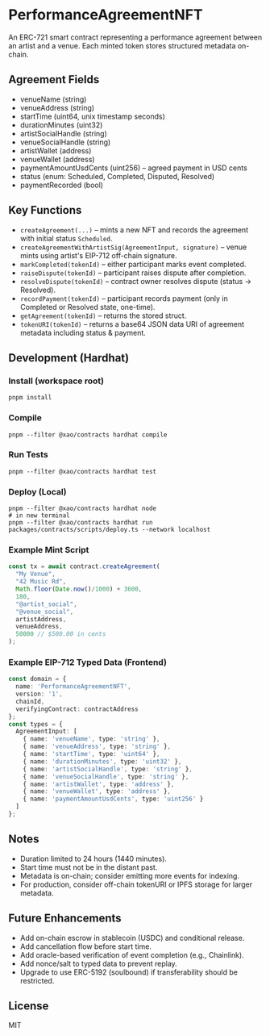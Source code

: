 # PerformanceAgreementNFT

An ERC-721 smart contract representing a performance agreement between an artist and a venue. Each minted token stores structured metadata on-chain.

## Agreement Fields
- venueName (string)
- venueAddress (string)
- startTime (uint64, unix timestamp seconds)
- durationMinutes (uint32)
- artistSocialHandle (string)
- venueSocialHandle (string)
- artistWallet (address)
- venueWallet (address)
- paymentAmountUsdCents (uint256) – agreed payment in USD cents
- status (enum: Scheduled, Completed, Disputed, Resolved)
- paymentRecorded (bool)

## Key Functions
- `createAgreement(...)` – mints a new NFT and records the agreement with initial status `Scheduled`.
- `createAgreementWithArtistSig(AgreementInput, signature)` – venue mints using artist's EIP-712 off-chain signature.
- `markCompleted(tokenId)` – either participant marks event completed.
- `raiseDispute(tokenId)` – participant raises dispute after completion.
- `resolveDispute(tokenId)` – contract owner resolves dispute (status -> Resolved).
- `recordPayment(tokenId)` – participant records payment (only in Completed or Resolved state, one-time).
- `getAgreement(tokenId)` – returns the stored struct.
- `tokenURI(tokenId)` – returns a base64 JSON data URI of agreement metadata including status & payment.

## Development (Hardhat)

### Install (workspace root)
```
pnpm install
```

### Compile
```
pnpm --filter @xao/contracts hardhat compile
```

### Run Tests
```
pnpm --filter @xao/contracts hardhat test
```

### Deploy (Local)
```
pnpm --filter @xao/contracts hardhat node
# in new terminal
pnpm --filter @xao/contracts hardhat run packages/contracts/scripts/deploy.ts --network localhost
```

### Example Mint Script
```ts
const tx = await contract.createAgreement(
  "My Venue",
  "42 Music Rd",
  Math.floor(Date.now()/1000) + 3600,
  180,
  "@artist_social",
  "@venue_social",
  artistAddress,
  venueAddress,
  50000 // $500.00 in cents
);
```

### Example EIP-712 Typed Data (Frontend)
```ts
const domain = {
  name: 'PerformanceAgreementNFT',
  version: '1',
  chainId,
  verifyingContract: contractAddress
};
const types = {
  AgreementInput: [
    { name: 'venueName', type: 'string' },
    { name: 'venueAddress', type: 'string' },
    { name: 'startTime', type: 'uint64' },
    { name: 'durationMinutes', type: 'uint32' },
    { name: 'artistSocialHandle', type: 'string' },
    { name: 'venueSocialHandle', type: 'string' },
    { name: 'artistWallet', type: 'address' },
    { name: 'venueWallet', type: 'address' },
    { name: 'paymentAmountUsdCents', type: 'uint256' }
  ]
};
```

## Notes
- Duration limited to 24 hours (1440 minutes).
- Start time must not be in the distant past.
- Metadata is on-chain; consider emitting more events for indexing.
- For production, consider off-chain tokenURI or IPFS storage for larger metadata.

## Future Enhancements
- Add on-chain escrow in stablecoin (USDC) and conditional release.
- Add cancellation flow before start time.
- Add oracle-based verification of event completion (e.g., Chainlink).
- Add nonce/salt to typed data to prevent replay.
- Upgrade to use ERC-5192 (soulbound) if transferability should be restricted.

## License
MIT
